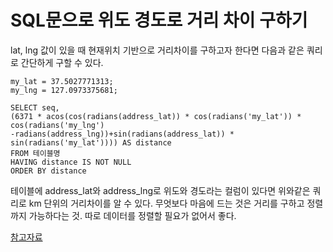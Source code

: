 # SQL문으로 위도 경도로 거리 차이 구하기

lat, lng 값이 있을 때 현재위치 기반으로 거리차이를 구하고자 한다면 다음과 같은 쿼리로 간단하게 구할 수 있다.

    my_lat = 37.5027771313;
    my_lng = 127.0973375681;

    SELECT seq,
    (6371 * acos(cos(radians(address_lat)) * cos(radians('my_lat')) * cos(radians('my_lng')
    -radians(address_lng))+sin(radians(address_lat)) * sin(radians('my_lat')))) AS distance
    FROM 테이블명
    HAVING distance IS NOT NULL
    ORDER BY distance


테이블에 address_lat와 address_lng로 위도와 경도라는 컬럼이 있다면 위와같은 쿼리로 km 단위의 거리차이를 알 수 있다.
무엇보다 마음에 드는 것은 거리를 구하고 정렬까지 가능하다는 것. 따로 데이터를 정렬할 필요가 없어서 좋다.


[참고자료](https://www.google.co.kr/url?sa=t&rct=j&q=&esrc=s&source=web&cd=2&cad=rja&uact=8&ved=0ahUKEwij2puwuY3SAhWHp5QKHRj5Ai8QFggkMAE&url=http%3A%2F%2Fwww.php5.me%2Fblog%2Fmysql-%25EC%259C%2584%25EB%258F%2584-%25EA%25B2%25BD%25EB%258F%2584-%25ED%2599%259C%25EC%259A%25A9%25ED%2595%259C-%25EC%25A2%258C%25ED%2591%259C%25EA%25B0%2584%25EC%259D%2598-%25EA%25B1%25B0%25EB%25A6%25AC-%25EA%25B5%25AC%25ED%2595%2598%25EB%258A%2594%25EB%25B2%2595-lng-lat-%25EA%25B0%2580%25EC%25A7%2580%25EA%25B3%25A0%2F&usg=AFQjCNGEXaQM3USI66-9tmtY-fF9i3xcIw&sig2=J_JerfnCrTfD84WV1CcRMw)
